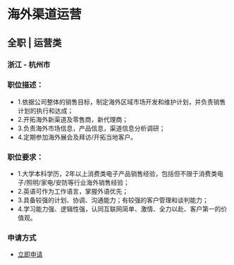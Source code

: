 
# 海外渠道运营
## 全职  |  运营类
### 浙江 - 杭州市

### 职位描述：
- 1.依据公司整体的销售目标，制定海外区域市场开发和维护计划，并负责销售计划的执行和达成；
- 2.开拓海外新渠道及零售商，新代理商；
- 3.负责海外市场信息，产品信息，渠道信息分析调研；
- 4.定期参加海外展会及拜访/开拓当地客户。

### 职位要求：
- 1.大学本科学历，2年以上消费类电子产品销售经验，包括但不限于消费类电子/照明/家电/安防等行业海外销售经验；
- 2.英语可作为工作语言，掌握外语优先；
- 3.具备较强的计划、协调、沟通能力；有较强的客户管理和谈判能力；
- 4.学习能力强、逻辑性强，认同互联网简单、激情、全力以赴、客户第一的价值观。
### 申请方式
- <a href="mailto:hr@tuya.com" title=yourName-海外渠道运营>立即申请</a>